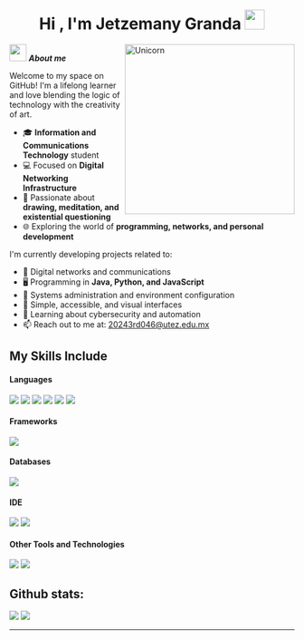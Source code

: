 <h1 align="center">Hi , I'm Jetzemany Granda <img src="https://media.giphy.com/media/hvRJCLFzcasrR4ia7z/giphy.gif" width="35"></h1>
<img align="right" width=300px alt="Unicorn" src="https://c.tenor.com/GN73MKBawZYAAAAi/busy-cute.gif" />

<img src="https://media.giphy.com/media/ObNTw8Uzwy6KQ/giphy.gif" width="30px">&nbsp;***About me***

Welcome to my space on GitHub!
I'm a lifelong learner and love blending the logic of technology with the creativity of art.

- 🎓 **Information and Communications Technology** student
- 💻 Focused on **Digital Networking Infrastructure**
- 🎨 Passionate about **drawing, meditation, and existential questioning**
- 🌐 Exploring the world of **programming, networks, and personal development**

I'm currently developing projects related to:

- 📡 Digital networks and communications
- 🖥️ Programming in **Java, Python, and JavaScript**
- 🔧 Systems administration and environment configuration
- 🎨 Simple, accessible, and visual interfaces
- 🌱 Learning about cybersecurity and automation
- 📫 Reach out to me at: <a href="jetzemany@students.iiit.ac.in">20243rd046@utez.edu.mx</a>

## My Skills Include

<h4> Languages </h4>
<span> 
  <img src="https://img.shields.io/badge/HTML5-E34F26?style=for-the-badge&logo=html5&logoColor=white">
  <img src="https://img.shields.io/badge/c++-%2300599C.svg?style=for-the-badge&logo=c%2B%2B&logoColor=white">
  <img src="https://img.shields.io/badge/JavaScript-F7DF1E?style=for-the-badge&logo=javascript&logoColor=black">
  <img src="https://img.shields.io/badge/Java-ED8B00?style=for-the-badge&logo=java&logoColor=white">
  <img src="https://img.shields.io/badge/C-00599C?style=for-the-badge&logo=c&logoColor=white">
  <img src="https://img.shields.io/badge/PHP-777BB4?style=for-the-badge&logo=php&logoColor=white">
</span>

<h4> Frameworks </h4>
<span>
  <img src="https://img.shields.io/badge/javafx-%23FF0000.svg?style=for-the-badge&logo=javafx&logoColor=white">
</span>

<h4> Databases </h4>
<span>
  <img src="https://img.shields.io/badge/MySQL-00000F?style=for-the-badge&logo=mysql&logoColor=white">
</span>

<h4> IDE </h4>
<span>
<img src="https://img.shields.io/badge/Visual%20Studio-5C2D91.svg?style=for-the-badge&logo=visual-studio&logoColor=white">
<img src="https://img.shields.io/badge/Visual_Studio_Code-0078D4?style=for-the-badge&logo=visual%20studio%20code&logoColor=wite">


<h4> Other Tools and Technologies </h4>
<span>
  <img src="https://img.shields.io/badge/Git-F05032?style=for-the-badge&logo=git&logoColor=white">
  <img src="https://img.shields.io/badge/Oracle-F80000?style=for-the-badge&logo=oracle&logoColor=white">

</span>

## Github stats:


[![](https://github-readme-stats.vercel.app/api?username=jetzemany&show_icons=true&theme=tokyonight&hide_border=true&locale=en)](https://github.com/jetzemany)
[![](https://github-readme-streak-stats.herokuapp.com/?user=jetzemany&theme=material-palenight)](https://github.com/jetzemany)
</div>

----



